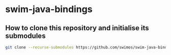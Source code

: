 # swim-java-bindings

## How to clone this repository and initialise its submodules
```bash
git clone --recurse-submodules https://github.com/swimos/swim-java-bindings.git
```
